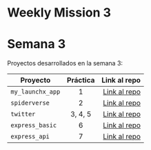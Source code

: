 # Weekly Mission 3
# Semana 3 

Proyectos desarrollados en la semana 3:

| Proyecto | Práctica | Link al repo |
| ------------- |:-------------:| -----:|
|`my_launchx_app`|1|[Link al repo](https://github.com/UbaldoFMelchor/my_launchx_app)|
|`spiderverse`|2|[Link al repo](https://github.com/UbaldoFMelchor/spiderverse/tree/main)|
|`twitter`|3, 4, 5|[Link al repo](https://github.com/UbaldoFMelchor/twitter)|
|`express_basic`|6|[Link al repo]()|
|`express_api`|7|[Link al repo]()|
